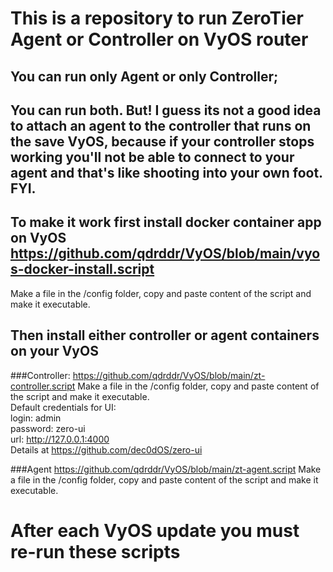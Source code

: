 # This is a repository to run ZeroTier Agent or Controller on VyOS router
## You can run only Agent or only Controller; 
## You can run both. But! I guess its not a good idea to attach an agent to the controller that runs on the save VyOS, because if your controller stops working you'll not be able to connect to your agent and that's like shooting into your own foot. FYI.

## To make it work first install docker container app on VyOS https://github.com/qdrddr/VyOS/blob/main/vyos-docker-install.script
Make a file in the /config folder, copy and paste content of the script and make it executable.

## Then install either controller or agent containers on your VyOS

###Controller:
https://github.com/qdrddr/VyOS/blob/main/zt-controller.script
Make a file in the /config folder, copy and paste content of the script and make it executable.<br />
Default credentials for UI:<br />
login: admin<br />
password: zero-ui<br />
url: http://127.0.0.1:4000<br />
Details at https://github.com/dec0dOS/zero-ui


###Agent
https://github.com/qdrddr/VyOS/blob/main/zt-agent.script
Make a file in the /config folder, copy and paste content of the script and make it executable.

# After each VyOS update you must re-run these scripts
